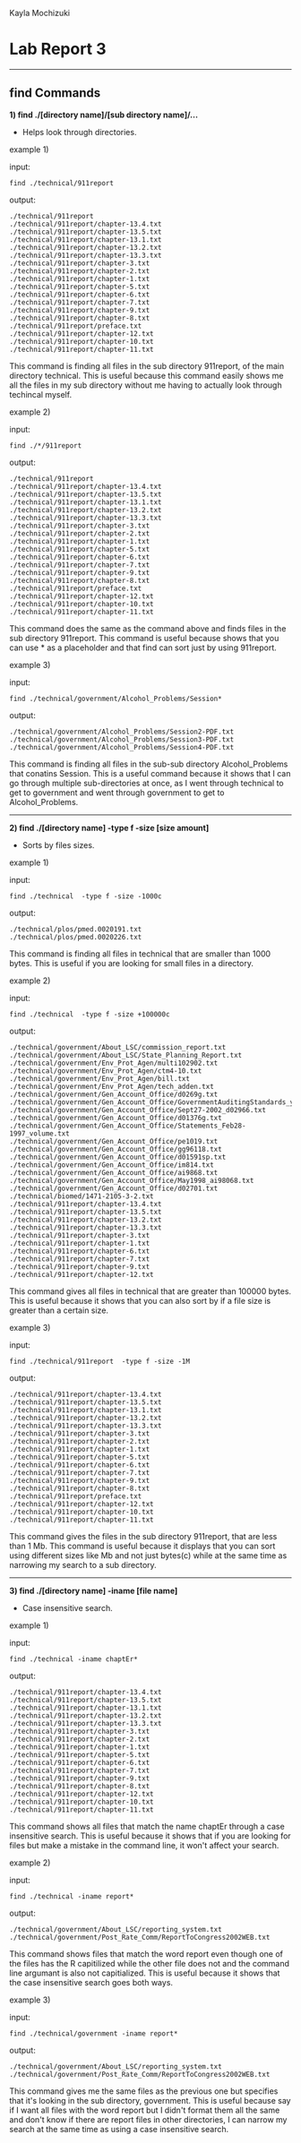 Kayla Mochizuki
# Lab Report 3
---
## find Commands
**1) find ./[directory name]/[sub directory name]/...**
 - Helps look through directories.

example 1)

input:
```
find ./technical/911report
```
output:
```
./technical/911report
./technical/911report/chapter-13.4.txt
./technical/911report/chapter-13.5.txt
./technical/911report/chapter-13.1.txt
./technical/911report/chapter-13.2.txt
./technical/911report/chapter-13.3.txt
./technical/911report/chapter-3.txt
./technical/911report/chapter-2.txt
./technical/911report/chapter-1.txt
./technical/911report/chapter-5.txt
./technical/911report/chapter-6.txt
./technical/911report/chapter-7.txt
./technical/911report/chapter-9.txt
./technical/911report/chapter-8.txt
./technical/911report/preface.txt
./technical/911report/chapter-12.txt
./technical/911report/chapter-10.txt
./technical/911report/chapter-11.txt
```

This command is finding all files in the sub directory 911report, of the main directory technical. This is useful because this command easily shows me all the files in my sub directory without me having to actually look through techincal myself.

example 2)

input:
```
find ./*/911report
```

output:
```
./technical/911report
./technical/911report/chapter-13.4.txt
./technical/911report/chapter-13.5.txt
./technical/911report/chapter-13.1.txt
./technical/911report/chapter-13.2.txt
./technical/911report/chapter-13.3.txt
./technical/911report/chapter-3.txt
./technical/911report/chapter-2.txt
./technical/911report/chapter-1.txt
./technical/911report/chapter-5.txt
./technical/911report/chapter-6.txt
./technical/911report/chapter-7.txt
./technical/911report/chapter-9.txt
./technical/911report/chapter-8.txt
./technical/911report/preface.txt
./technical/911report/chapter-12.txt
./technical/911report/chapter-10.txt
./technical/911report/chapter-11.txt
```

This command does the same as the command above and finds files in the sub directory 911report. This command is useful because shows that you can use * as a placeholder and that find can sort just by using 911report.

example 3)

input:
```
find ./technical/government/Alcohol_Problems/Session*
```

output:
```
./technical/government/Alcohol_Problems/Session2-PDF.txt
./technical/government/Alcohol_Problems/Session3-PDF.txt
./technical/government/Alcohol_Problems/Session4-PDF.txt
```

This command is finding all files in the sub-sub directory Alcohol_Problems that conatins Session. This is a useful command because it shows that I can go through multiple sub-directories at once, as I went through technical to get to government and went through government to get to Alcohol_Problems.

---
**2) find ./[directory name] -type f -size [size amount]**
  - Sorts by files sizes.

example 1)

input:
```
find ./technical  -type f -size -1000c
```

output:
```
./technical/plos/pmed.0020191.txt
./technical/plos/pmed.0020226.txt
```
This command is finding all files in technical that are smaller than 1000 bytes. This is useful if you are looking for small files in a directory.

example 2)

input:
```
find ./technical  -type f -size +100000c
```

output:
```
./technical/government/About_LSC/commission_report.txt
./technical/government/About_LSC/State_Planning_Report.txt
./technical/government/Env_Prot_Agen/multi102902.txt
./technical/government/Env_Prot_Agen/ctm4-10.txt
./technical/government/Env_Prot_Agen/bill.txt
./technical/government/Env_Prot_Agen/tech_adden.txt
./technical/government/Gen_Account_Office/d0269g.txt
./technical/government/Gen_Account_Office/GovernmentAuditingStandards_yb2002ed.txt
./technical/government/Gen_Account_Office/Sept27-2002_d02966.txt
./technical/government/Gen_Account_Office/d01376g.txt
./technical/government/Gen_Account_Office/Statements_Feb28-1997_volume.txt
./technical/government/Gen_Account_Office/pe1019.txt
./technical/government/Gen_Account_Office/gg96118.txt
./technical/government/Gen_Account_Office/d01591sp.txt
./technical/government/Gen_Account_Office/im814.txt
./technical/government/Gen_Account_Office/ai9868.txt
./technical/government/Gen_Account_Office/May1998_ai98068.txt
./technical/government/Gen_Account_Office/d02701.txt
./technical/biomed/1471-2105-3-2.txt
./technical/911report/chapter-13.4.txt
./technical/911report/chapter-13.5.txt
./technical/911report/chapter-13.2.txt
./technical/911report/chapter-13.3.txt
./technical/911report/chapter-3.txt
./technical/911report/chapter-1.txt
./technical/911report/chapter-6.txt
./technical/911report/chapter-7.txt
./technical/911report/chapter-9.txt
./technical/911report/chapter-12.txt
```

This command gives all files in technical that are greater than 100000 bytes. This is useful because it shows that you can also sort by if a file size is greater than a certain size.

example 3)

input:
```
find ./technical/911report  -type f -size -1M
```

output:
```
./technical/911report/chapter-13.4.txt
./technical/911report/chapter-13.5.txt
./technical/911report/chapter-13.1.txt
./technical/911report/chapter-13.2.txt
./technical/911report/chapter-13.3.txt
./technical/911report/chapter-3.txt
./technical/911report/chapter-2.txt
./technical/911report/chapter-1.txt
./technical/911report/chapter-5.txt
./technical/911report/chapter-6.txt
./technical/911report/chapter-7.txt
./technical/911report/chapter-9.txt
./technical/911report/chapter-8.txt
./technical/911report/preface.txt
./technical/911report/chapter-12.txt
./technical/911report/chapter-10.txt
./technical/911report/chapter-11.txt
```

This command gives the files in the sub directory 911report, that are less than 1 Mb. This command is useful because it displays that you can sort using different sizes like Mb and not just bytes(c) while at the same time as narrowing my search to a sub directory.

---
**3) find ./[directory name] -iname [file name]**
  - Case insensitive search.

example 1)

input:
```
find ./technical -iname chaptEr*
```

output:
```
./technical/911report/chapter-13.4.txt
./technical/911report/chapter-13.5.txt
./technical/911report/chapter-13.1.txt
./technical/911report/chapter-13.2.txt
./technical/911report/chapter-13.3.txt
./technical/911report/chapter-3.txt
./technical/911report/chapter-2.txt
./technical/911report/chapter-1.txt
./technical/911report/chapter-5.txt
./technical/911report/chapter-6.txt
./technical/911report/chapter-7.txt
./technical/911report/chapter-9.txt
./technical/911report/chapter-8.txt
./technical/911report/chapter-12.txt
./technical/911report/chapter-10.txt
./technical/911report/chapter-11.txt
```

This command shows all files that match the name chaptEr through a case insensitive search. This is useful because it shows that if you are looking for files but make a mistake in the command line, it won't affect your search.

example 2)

input:
```
find ./technical -iname report*
```

output:
```
./technical/government/About_LSC/reporting_system.txt
./technical/government/Post_Rate_Comm/ReportToCongress2002WEB.txt
```

This command shows files that match the word report even though one of the files has the R capitilized while the other file does not and the command line argumant is also not capitialized. This is useful because it shows that the case insensitive search goes both ways.

example 3)

input:
```
find ./technical/government -iname report*
```

output:
```
./technical/government/About_LSC/reporting_system.txt
./technical/government/Post_Rate_Comm/ReportToCongress2002WEB.txt
```

This command gives me the same files as the previous one but specifies that it's looking in the sub directory, government. This is useful because say if I want all files with the word report but I didn't format them all the same and don't know if there are report files in other directories, I can narrow my search at the same time as using a case insensitive search.

